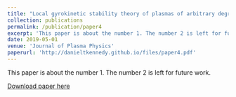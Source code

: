 ```yaml
---
title: "Local gyrokinetic stability theory of plasmas of arbitrary degree of neutrality"
collection: publications
permalink: /publication/paper4
excerpt: 'This paper is about the number 1. The number 2 is left for future work.'
date: 2019-05-01
venue: 'Journal of Plasma Physics'
paperurl: 'http://danieltkennedy.github.io/files/paper4.pdf'
---
```

This paper is about the number 1. The number 2 is left for future work.

[Download paper here](http://danieltkennedy.github.io/files/paper4.pdf)

